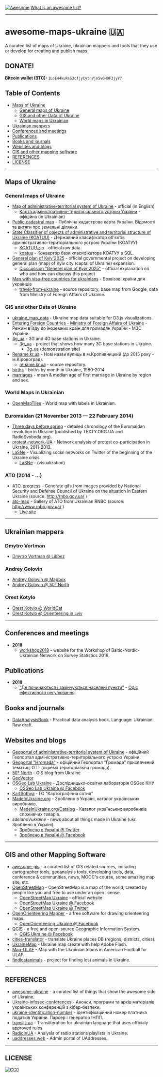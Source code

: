 [![Awesome](https://cdn.rawgit.com/sindresorhus/awesome/d7305f38d29fed78fa85652e3a63e154dd8e8829/media/badge.svg)](https://github.com/sindresorhus/awesome) [What is an awesome list?](https://github.com/sindresorhus/awesome/blob/master/awesome.md)

***

# awesome-maps-ukraine 🇺🇦

A curated list of maps of Ukraine, ukrainian mappers and tools that they use or develop for creating and publish maps.

## DONATE!

**Bitcoin wallet (BTC):** `1LoE44kuRsS3cfjyCytnVjn5vGH9F3jyY7`

## Table of Contents
- [Maps of Ukraine](#maps-of-ukraine)
  - [General maps of Ukraine](#general-maps-of-ukraine)
  - [GIS and other Data of Ukraine](#gis-and-other-data-of-ukraine)
  - [World maps in Ukrainian](#world-maps-in-ukrainian)
- [Ukrainian mappers](#ukrainian-mappers)
- [Conferences and meetings](#conferences-and-meetings)
- [Publications](#publications)
- [Books and journals](#books-and-journals)
- [Websites and blogs](#websites-and-blogs)
- [GIS and other mapping software](#gis-and-other-mapping-software)
- [REFERENCES](#references)
- [LICENSE](#license)

***

## Maps of Ukraine

### General maps of Ukraine

- [Map of administrative-territorial system of Ukraine](http://atu.minregion.gov.ua/en/karta) - official (in English)
  - [Карта адміністративно-територіального устрою України](http://atu.minregion.gov.ua/ua/karta) - офіційна (in Ukrainian) 
- [Public cadastral map](http://map.land.gov.ua/kadastrova-karta) - Публічна кадастрова карта України. Відомості та витяги про земельні ділянки.
- [State Classifier of objects of administrative and territorial structure of Ukraine (KOATUU)](http://www.ukrstat.gov.ua/klasf/st_kls_2016.htm) - Державний класифікатор об'єктів адміністративно-територіального устрою України (КОАТУУ)
  - [KOATUU.zip](http://www.ukrstat.gov.ua/klasf/st_kls/koatuu.zip) - official raw data.
  - [koatuu](https://github.com/sokil/koatuu) - Конвертор бази класифікатора КОАТУУ в SQL.
- [Generel plan of Kyiv'2025](http://kga.gov.ua/generalnij-plan/genplan2025) - official governmental project on developing general plan (map) of Kyiv city (captal of Ukraine) expansion.
  - [Dicscussion "Generel plan of Kyiv'2025"](http://kga.gov.ua/obgovorennya-generalnogo-planu-mista-kieva) - official explanation on who and how can discuss this project
- [Map with visa-free countries for ukrainians](http://travel-away.pp.ua/) - Безвізові країни для українців
  - [travel-from-ukraine](https://github.com/s0ph1e/travel-from-ukraine) - source repository; base map from Google, data from Ministry of Foreign Affairs of Ukraine.

### GIS and other Data of Ukraine

- [ukraine_map_data](http://github.com/vsapsai/ukraine_map_data) - Ukraine map data suitable for D3.js visualizations.
- [Entering Foreign Countries - Ministry of Foreign Affairs of Ukraine](http://mfa.gov.ua/ua/consular-affairs/travel-advice/entering-foreign-countries) - Режим в'їзду до іноземних країн для громадян України - МЗС України.
- [4g_ua](https://github.com/OperKH/4g_ua) - 3G and 4G base stations in Ukraine.
  - [3g_ua](https://github.com/OperKH/3g_ua) - project that shows how many 3G base stations in Ukraine.
    - [3g_ua](http://3g.19min.com) (demonstration site)
- [Rename.kr.ua](http://rename.kr.ua/) - Нові назви вулиць в м.Кропивницкий  (до 2015 року - м.Кіровоград).
  - [rename.kr.ua](https://github.com/Onix-Systems/rename.kr.ua) - source repository.
- [births](https://github.com/andriy-gazin/births) - births by month in Ukraine, 1980-2014.
- [marriages](https://github.com/andriy-gazin/marriages) - mean & median age of first marriage in Ukraine by region and sex.

### World Maps in Ukrainian
- [OpenMapTiles](https://openmaptiles.org/languages/uk/#1.38/0/0) - World map with labels in Ukrainian.

### Euromaidan (21 November 2013 — 22 February 2014)

- [Three days before spring](http://github.com/yarynam/maidan_maps) - detailed chronology of the Euromaidan revolution in Ukraine (published by TEXTY.ORG.UA and RadioSvoboda.org).
- [protest-network-UA](https://github.com/DukachY/protest-network-UA) - Network analysis of protest co-participation in Ukraine, 2011-2013.
- [LaSNe](https://github.com/christaina/LaSNe) - Visualizing social networks on Twitter of the beginning of the Ukraine crisis
  - [LaSNe](https://christaina.github.io/LaSNe/) - (visualization)

### ATO (2014 - ...)

- [ATO-progress](http://github.com/yurikoval/ATO-progress) - Generate gifs from images provided by National Security and Defense Council of Ukraine on the situation in Eastern Ukraine (source: http://rnbo.gov.ua/ )
- [ato-map](https://github.com/xainse/ato-map) - Gallery of ATO from Ukrainian RNBO (source: http://www.rnbo.gov.ua/ )
  - [Live site](http://ato-map.xain.in.ua/)

***

## Ukrainian mappers

### Dmytro Vortman

- [Dmytro Vortman @ Likbez](http://likbez.org.ua/ua/author/vortman)

### Andrey Golovin

- [Andrey Golovin @ Mapbox](http://www.mapbox.com/about/team/andrey-golovin/)
- [Andrey Golovin @ 50° North](http://www.50northspatial.org/andrey-golovin-becoming-legendary-mapper/)

### Orest Kotylo

- [Orest Kotylo @ WorldCat](http://www.worldcat.org/identities/viaf-305501675/)
- [Orest Kotylo @ Orienteering in Lviv](http://orient.lviv.ua/cart1.php)

***

## Conferences and meetings

- **2018** 
  - [workshop2018](https://github.com/djhurio/workshop2018) - website for the Workshop of Baltic-Nordic-Ukrainian Network on Survey Statistics 2018.

## Publications

- **2018**
  - ["Де починаються і закінчуються населені пункти"](http://brdo.com.ua/news/de-pochynayutsya-zakinchuyutsya-naseleni-punkty/) - [Офіс ефективного регулювання](http://brdo.com.ua).

## Books and journals

- [DataAnalysisBook](https://github.com/energyfirefox/DataAnalysisBook) - Practical data analysis book. Language: Ukrainian. Raw draft.

## Websites and blogs

- [Geoportal of administrative-territorial system of Ukraine](http://atu.minregion.gov.ua/ua/home) - офіційний Геопортал адміністративно-територіального устрою України.
- [Geoportal "Hromada"](https://otg.land.gov.ua/) - офіційний Геопортал "Громада" присвячений тематиці ОТГ (окрема територіальна громада).
- [50° North](http://50northspatial.org) - GIS blog from Ukraine
- [GeoVector]()
- [OSGeo Lab Ukraine](http://lab.osgeo.org.ua) - Дослідницько-освітня лабораторія OSGeo КНУ
  - [OSGeo Lab Ukraine @ Facebook](http://facebook.com/lab.osgeo.ua/)
- [KartSothya](http://kartsotnya.com.ua) - ГО "Картографічна сотня"
- [MadeInUkraine.org](https://madeinua.org/) - Зроблено в Україні, каталог українських виробників.
  - [MadeInUkraine.org/Catalog](https://madeinua.org/catalog/) - Каталог українських виробників споживчих товарів.
- *sdelanoVukraine* - news about all things made in Ukraine (ukr. Зроблено в Україні).
  - [Зроблено в Україні @ Twitter](https://twitter.com/sdelanoVukraine)
  - [Зроблено в Україні @ Facebook](https://www.facebook.com/sdelanoVukraine/)

***

## GIS and other Mapping Software

- [awesome-gis](https://github.com/sshuair/awesome-gis) - a curated list of GIS related sources, including cartographer tools, geoanalysis tools, developing tools, data, conference & communities, news, MOOC's course, some amazing map site, etc.
- [OpenStreetMap](http://openstreetmap.org) - OpenStreetMap is a map of the world, created by people like you and free to use under an open license.
  - [OpenStreetMap Ukraine](http://openstreetmap.org.ua) - official website
  - [OpenStreetMap Ukraine @ Facebook](http://facebook.com/openstreetmapua)
  - [OpenStreetMap Ukraine @ Twitter](https://twitter.com/osm_ua)
- [OpenOrienteering Mapper](http://openorienteering.org/apps/mapper) - a free software for drawing orienteering maps.
  - [OpenOrienteering Ukraine @ Facebook](http://facebook.com/OpenOrienteeringUkraine)
- [QGIS](http://qgis.org) - a free and open-source Geographic Information System.
  - [QGIS Ukraine @ Facebook](http://facebook.com/QGIS.UA)
- [cities-translator](https://github.com/KostiantynM/cities-translator) - translate Ukraine places DB (regions, districts, cities).
- [UkraineMap](https://github.com/dimonchik-com/UkraineMap) - Ukraine map create with help Adobe Flash.
- [Map-ULAF](https://github.com/Woodyss/Map-ULAF) -  Map with the Ukrainian teams in American Football for ULAF.
- [findlostanimals](https://github.com/nVitaliy/findlostanimals) - project for finding lost animals in Ukraine.

***

## REFERENCES

- [awesome-ukraine](https://github.com/yavorsky/awesome-ukraine) - a curated list of things that show the awesome side of Ukraine.
- [Ukraine-infosec-conferences](https://github.com/sapran/Ukraine-infosec-conferences) - Анонси, програми та архів матеріалів українських конференцій з кібер-безпеки.
- [ukraine-identification-number](https://github.com/iiifx-production/ukraine-identification-number) - ідентифікаційний номер платника податків України. Парсер і генератор ІНПП.
- [translit-ua](https://github.com/dchaplinsky/translit-ua) - Transliteration for ukrainian language that uses officialy approved rules 
- [RadioInUA](https://github.com/DmytroRybalko/RadioInUA) - Analysis of radio stations playlists in Ukraine.
- [uaddresses.web](https://github.com/edenlabllc/uaddresses.web) - Admin portal of UAddresses. 

***

## LICENSE
[![CC0](http://mirrors.creativecommons.org/presskit/buttons/88x31/svg/cc-zero.svg)](https://creativecommons.org/publicdomain/zero/1.0/)
